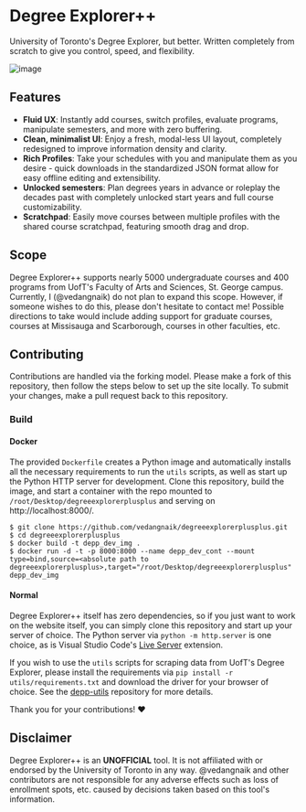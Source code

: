 # Degree Explorer++
University of Toronto's Degree Explorer, but better. Written completely from scratch to give you control, speed, and flexibility.

![image](https://user-images.githubusercontent.com/25436568/131528137-1be42e64-4c73-463e-9fe5-49d30f5c732f.png)


## Features
* **Fluid UX**: Instantly add courses, switch profiles, evaluate programs, manipulate semesters, and more with zero buffering.
* **Clean, minimalist UI**: Enjoy a fresh, modal-less UI layout, completely redesigned to improve information density and clarity.
* **Rich Profiles**: Take your schedules with you and manipulate them as you desire - quick downloads in the standardized JSON format allow for easy offline editing and extensibility.
* **Unlocked semesters**: Plan degrees years in advance or roleplay the decades past with completely unlocked start years and full course customizability.
* **Scratchpad**: Easily move courses between multiple profiles with the shared course scratchpad, featuring smooth drag and drop.

## Scope
Degree Explorer++ supports nearly 5000 undergraduate courses and 400 programs from UofT's Faculty of Arts and Sciences, St. George campus. Currently, I (@vedangnaik) do not plan to expand this scope. However, if someone wishes to do this, please don't hesitate to contact me! Possible directions to take would include adding support for graduate courses, courses at Missisauga and Scarborough, courses in other faculties, etc.

## Contributing
Contributions are handled via the forking model. Please make a fork of this repository, then follow the steps below to set up the site locally. To submit your changes, make a pull request back to this repository.

### Build
#### Docker
The provided `Dockerfile` creates a Python image and automatically installs all the necessary requirements to run the `utils` scripts, as well as start up the Python HTTP server for development. Clone this repository, build the image, and start a container with the repo mounted to `/root/Desktop/degreeexplorerplusplus` and serving on http://localhost:8000/.
```
$ git clone https://github.com/vedangnaik/degreeexplorerplusplus.git
$ cd degreeexplorerplusplus
$ docker build -t depp_dev_img .
$ docker run -d -t -p 8000:8000 --name depp_dev_cont --mount type=bind,source=<absolute path to degreeexplorerplusplus>,target="/root/Desktop/degreeexplorerplusplus" depp_dev_img
```

#### Normal
Degree Explorer++ itself has zero dependencies, so if you just want to work on the website itself, you can simply clone this repository and start up your server of choice. The Python server via `python -m http.server` is one choice, as is Visual Studio Code's [Live Server](https://marketplace.visualstudio.com/items?itemName=ritwickdey.LiveServer) extension. 

If you wish to use the `utils` scripts for scraping data from UofT's Degree Explorer, please install the requirements via `pip install -r utils/requirements.txt` and download the driver for your browser of choice. See the [depp-utils](https://github.com/vedangnaik/depp-utils) repository for more details.

Thank you for your contributions! ❤️

## Disclaimer
Degree Explorer++ is an **UNOFFICIAL** tool. It is not affiliated with or endorsed by the University of Toronto in any way. @vedangnaik and other contributors are not responsible for any adverse effects such as loss of enrollment spots, etc. caused by decisions taken based on this tool's information.

